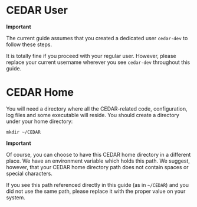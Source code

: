 # CEDAR User

**Important**

The current guide assumes that you created a dedicated user `cedar-dev` to follow these steps.

It is totally fine if you proceed with your regular user. However, please replace your current username wherever you see `cedar-dev` throughout this guide. 

# CEDAR Home

You will need a directory where all the CEDAR-related code, configuration, log files and some executable will reside.
You should create a directory under your home directory:

    mkdir ~/CEDAR 

**Important**

Of course, you can choose to have this CEDAR home directory in a different place. We have an environment variable which holds this path.
We suggest, however, that your CEDAR home directory path does not contain spaces or special characters.

If you see this path referenced directly in this guide (as in `~/CEDAR`) and you did not use the same path, please replace it with the proper value on your system.  
